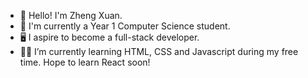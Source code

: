 - 👋 Hello! I'm Zheng Xuan.
- 🎒 I'm currently a Year 1 Computer Science student.
- 🖥️ I aspire to become a full-stack developer.
- 🧗‍♂️ I’m currently learning HTML, CSS and Javascript during my free time. Hope to learn React soon!

